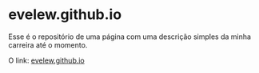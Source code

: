 # evelew.github.io

Esse é o repositório de uma página com uma descrição simples da minha carreira até o momento.

O link: [evelew.github.io](https://evelew.github.io/)

